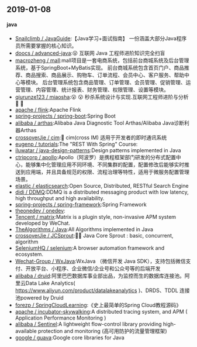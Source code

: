 ## 2019-01-08

#### java
* [Snailclimb / JavaGuide](https://github.com/Snailclimb/JavaGuide):【Java学习+面试指南】 一份涵盖大部分Java程序员所需要掌握的核心知识。
* [doocs / advanced-java](https://github.com/doocs/advanced-java):😮 互联网 Java 工程师进阶知识完全扫盲
* [macrozheng / mall](https://github.com/macrozheng/mall):mall项目是一套电商系统，包括前台商城系统及后台管理系统，基于SpringBoot+MyBatis实现。 前台商城系统包含首页门户、商品推荐、商品搜索、商品展示、购物车、订单流程、会员中心、客户服务、帮助中心等模块。 后台管理系统包含商品管理、订单管理、会员管理、促销管理、运营管理、内容管理、统计报表、财务管理、权限管理、设置等模块。
* [qiurunze123 / miaosha](https://github.com/qiurunze123/miaosha):😮 😮 秒杀系统设计与实现.互联网工程师进阶与分析 🙋 🐓
* [apache / flink](https://github.com/apache/flink):Apache Flink
* [spring-projects / spring-boot](https://github.com/spring-projects/spring-boot):Spring Boot
* [alibaba / arthas](https://github.com/alibaba/arthas):Alibaba Java Diagnostic Tool Arthas/Alibaba Java诊断利器Arthas
* [crossoverJie / cim](https://github.com/crossoverJie/cim):📲 cim(cross IM) 适用于开发者的即时通讯系统
* [eugenp / tutorials](https://github.com/eugenp/tutorials):The "REST With Spring" Course:
* [iluwatar / java-design-patterns](https://github.com/iluwatar/java-design-patterns):Design patterns implemented in Java
* [ctripcorp / apollo](https://github.com/ctripcorp/apollo):Apollo（阿波罗）是携程框架部门研发的分布式配置中心，能够集中化管理应用不同环境、不同集群的配置，配置修改后能够实时推送到应用端，并且具备规范的权限、流程治理等特性，适用于微服务配置管理场景。
* [elastic / elasticsearch](https://github.com/elastic/elasticsearch):Open Source, Distributed, RESTful Search Engine
* [didi / DDMQ](https://github.com/didi/DDMQ):DDMQ is a distributed messaging product with low latency, high throughput and high availability.
* [spring-projects / spring-framework](https://github.com/spring-projects/spring-framework):Spring Framework
* [theonedev / onedev](https://github.com/theonedev/onedev):
* [Tencent / matrix](https://github.com/Tencent/matrix):Matrix is a plugin style, non-invasive APM system developed by WeChat.
* [TheAlgorithms / Java](https://github.com/TheAlgorithms/Java):All Algorithms implemented in Java
* [crossoverJie / JCSprout](https://github.com/crossoverJie/JCSprout):👨‍🎓 Java Core Sprout : basic, concurrent, algorithm
* [SeleniumHQ / selenium](https://github.com/SeleniumHQ/selenium):A browser automation framework and ecosystem.
* [Wechat-Group / WxJava](https://github.com/Wechat-Group/WxJava):WxJava （微信开发 Java SDK），支持包括微信支付、开放平台、小程序、企业微信/企业号和公众号等的后端开发
* [alibaba / druid](https://github.com/alibaba/druid):阿里巴巴数据库事业部出品，为监控而生的数据库连接池。阿里云Data Lake Analytics( https://www.aliyun.com/product/datalakeanalytics )、DRDS、TDDL 连接池powered by Druid
* [forezp / SpringCloudLearning](https://github.com/forezp/SpringCloudLearning):《史上最简单的Spring Cloud教程源码》
* [apache / incubator-skywalking](https://github.com/apache/incubator-skywalking):A distributed tracing system, and APM ( Application Performance Monitoring )
* [alibaba / Sentinel](https://github.com/alibaba/Sentinel):A lightweight flow-control library providing high-available protection and monitoring (高可用防护的流量管理框架)
* [google / guava](https://github.com/google/guava):Google core libraries for Java
